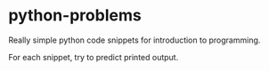 # python-problems
Really simple python code snippets for introduction to programming.

For each snippet, try to predict printed output.
